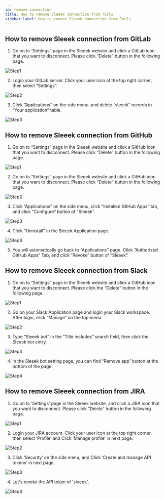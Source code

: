 ```yaml
---
id: remove-connection
title: How to remove Sleeek connection from Tools
sidebar_label: How to remove Sleeek connection from Tools
---
```


## How to remove Sleeek connection from GitLab

1. Go on to “Settings” page in the Sleeek website and click a GitLab icon that you want to disconnect. Please click “Delete” button in the following page.

![Step1](../../img/docs/integration/remove-conn/gitlab1.png)

2. Login your GitLab server. Click your user icon at the top right corner, then select “Settings”.

![Step2](../../img/docs/integration/remove-conn/gitlab2.png)

3. Click ”Applications” on the side menu, and delete ”sleeek” records in “Your application” table.

![Step3](../../img/docs/integration/remove-conn/gitlab3.png)


## How to remove Sleeek connection from GitHub

1. Go on to “Settings” page in the Sleeek website and click a GitHub icon that you want to disconnect. Please click “Delete” button in the following page.

![Step1](../../img/docs/integration/remove-conn/github1.png)

2. Go on to “Settings” page in the Sleeek website and click a GitHub icon that you want to disconnect. Please click “Delete” button in the following page.

![Step2](../../img/docs/integration/remove-conn/github2.png)

3. Click ”Applications” on the side menu, click “Installed GitHub Apps” tab, and click “Configure” button of ”Sleeek”.

![Step3](../../img/docs/integration/remove-conn/github3.png)

4. Click “Uninstall” in the Sleeek Application page.

![Step4](../../img/docs/integration/remove-conn/github4.png)

5. You will automatically go back to “Applications” page. Click “Authorized GitHub Apps” Tab, and click ”Revoke” button of “Sleeek”.


## How to remove Sleeek connection from Slack

1. Go on to “Settings” page in the Sleeek website and click a GitHub icon that you want to disconnect. Please click the “Delete” button in the following page.

![Step1](../../img/docs/integration/remove-conn/slack1.png)

2. Go on your Slack Application page and login your Slack workspace. After login, click “Manage” on the top menu.

![Step2](../../img/docs/integration/remove-conn/slack2.png)

3. Type “Sleeek bot” in the “Title includes” search field, then click the Sleeek bot entry. 

![Step3](../../img/docs/integration/remove-conn/slack3.png)

4. In the Sleeek bot setting page, you can find “Remove app” button at the bottom of the page.

![Step4](../../img/docs/integration/remove-conn/slack4.png)


## How to remove Sleeek connection from JIRA

1. Go on to ‘Settings’ page in the Sleeek website, and click a JIRA icon that you want to disconnect. Please click “Delete” button in the following page.

![Step1](../../img/docs/integration/remove-conn/jira1.png)

2. Login your JIRA account. Click your user icon at the top right corner, then select ‘Profile’ and Click ‘Manage profile’ in next page.

![Step2](../../img/docs/integration/remove-conn/jira2.png)

3. Click ‘Security’ on the side menu, and Click ‘Create and manage API tokens’ in next page.

![Step3](../../img/docs/integration/remove-conn/jira3.png)

4. Let's revoke the API token of 'sleeek'.

![Step4](../../img/docs/integration/remove-conn/jira4.png)